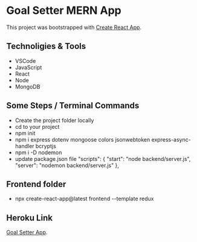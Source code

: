 # Goal Setter MERN App

This project was bootstrapped with [Create React App](https://github.com/facebook/create-react-app).

## Technoligies & Tools
* VSCode
* JavaScript
* React
* Node
* MongoDB

## Some Steps / Terminal Commands
* Create the project folder locally
* cd to your project
* npm init 
* npm i express dotenv mongoose colors jsonwebtoken express-async-handler bcryptjs
* npm i -D nodemon 
* update package.json file
   "scripts": {
    "start": "node backend/server.js",
    "server": "nodemon backend/server.js"
  },

## Frontend folder
* npx create-react-app@latest frontend --template redux

## Heroku Link
[Goal Setter App](https://git.heroku.com/mern-goal-setter-app.git).

